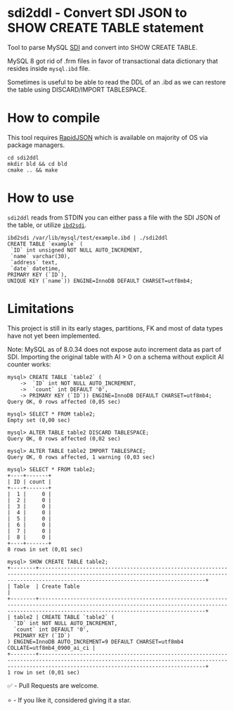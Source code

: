 # sdi2ddl - Convert SDI JSON to SHOW CREATE TABLE statement
Tool to parse MySQL [SDI](https://dev.mysql.com/doc/refman/8.0/en/serialized-dictionary-information.html) and convert into SHOW CREATE TABLE.

MySQL 8 got rid of .frm files in favor of transactional data dictionary that resides inside `mysql.ibd` file.

Sometimes is useful to be able to read the DDL of an .ibd as we can restore the table using DISCARD/IMPORT TABLESPACE.


# How to compile
This tool requires [RapidJSON](https://github.com/Tencent/rapidjson) which is available on majority of OS via package managers.

```
cd sdi2ddl
mkdir bld && cd bld
cmake .. && make
```

# How to use
`sdi2ddl` reads from STDIN you can either pass a file with the SDI JSON of the table, or utilize [`ibd2sdi`](https://dev.mysql.com/doc/refman/8.0/en/ibd2sdi.html).

```
ibd2sdi /var/lib/mysql/test/example.ibd | ./sdi2ddl
CREATE TABLE `example` (
 `ID` int unsigned NOT NULL AUTO_INCREMENT,
 `name` varchar(30),
 `address` text,
 `date` datetime,
PRIMARY KEY (`ID`),
UNIQUE KEY (`name`)) ENGINE=InnoDB DEFAULT CHARSET=utf8mb4;
```

# Limitations

This project is still in its early stages, partitions, FK and most of data types have not yet been implemented.

Note: MySQL as of 8.0.34 does not expose auto increment data as part of SDI. Importing the original table with AI > 0 on a schema without explicit AI counter works:

```
mysql> CREATE TABLE `table2` (
    ->  `ID` int NOT NULL AUTO_INCREMENT,
    ->  `count` int DEFAULT '0',
    -> PRIMARY KEY (`ID`)) ENGINE=InnoDB DEFAULT CHARSET=utf8mb4;
Query OK, 0 rows affected (0,05 sec)

mysql> SELECT * FROM table2;
Empty set (0,00 sec)

mysql> ALTER TABLE table2 DISCARD TABLESPACE;
Query OK, 0 rows affected (0,02 sec)

mysql> ALTER TABLE table2 IMPORT TABLESPACE;
Query OK, 0 rows affected, 1 warning (0,03 sec)

mysql> SELECT * FROM table2;
+----+-------+
| ID | count |
+----+-------+
|  1 |     0 |
|  2 |     0 |
|  3 |     0 |
|  4 |     0 |
|  5 |     0 |
|  6 |     0 |
|  7 |     0 |
|  8 |     0 |
+----+-------+
8 rows in set (0,01 sec)

mysql> SHOW CREATE TABLE table2;
+--------+-------------------------------------------------------------------------------------------------------------------------------------------------------------------------------------------------+
| Table  | Create Table                                                                                                                                                                                    |
+--------+-------------------------------------------------------------------------------------------------------------------------------------------------------------------------------------------------+
| table2 | CREATE TABLE `table2` (
  `ID` int NOT NULL AUTO_INCREMENT,
  `count` int DEFAULT '0',
  PRIMARY KEY (`ID`)
) ENGINE=InnoDB AUTO_INCREMENT=9 DEFAULT CHARSET=utf8mb4 COLLATE=utf8mb4_0900_ai_ci |
+--------+-------------------------------------------------------------------------------------------------------------------------------------------------------------------------------------------------+
1 row in set (0,01 sec)

```

:white_check_mark: - Pull Requests are welcome.

:star: - If you like it, considered giving it a star.
